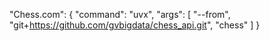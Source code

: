 "Chess.com": {
      "command": "uvx",
      "args": [
        "--from",
        "git+https://github.com/gvbigdata/chess_api.git",
        "chess"
      ]
    }